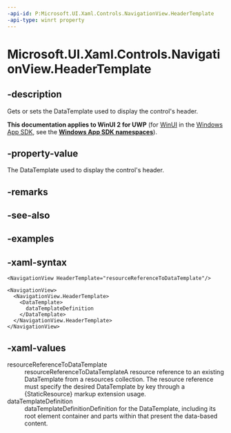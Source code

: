 ```yaml
---
-api-id: P:Microsoft.UI.Xaml.Controls.NavigationView.HeaderTemplate
-api-type: winrt property
---
```

<!-- Property syntax.
public DataTemplate HeaderTemplate { get;  set; }
-->

# Microsoft.UI.Xaml.Controls.NavigationView.HeaderTemplate


## -description

Gets or sets the DataTemplate used to display the control's header.


**This documentation applies to WinUI 2 for UWP** (for [WinUI](/windows/apps/winui/winui3/) in the [Windows App SDK](/windows/apps/windows-app-sdk/), see the **[Windows App SDK namespaces](/windows/windows-app-sdk/api/winrt/)**).

## -property-value

The DataTemplate used to display the control's header.


## -remarks


## -see-also


## -examples


## -xaml-syntax

```xaml
<NavigationView HeaderTemplate="resourceReferenceToDataTemplate"/>
```

```xaml
<NavigationView>
  <NavigationView.HeaderTemplate>
    <DataTemplate>
      dataTemplateDefinition
    </DataTemplate>
  </NavigationView.HeaderTemplate>
</NavigationView>
```


## -xaml-values

<dl><dt>resourceReferenceToDataTemplate</dt><dd>resourceReferenceToDataTemplateA resource reference to an existing DataTemplate from a resources collection. The resource reference must specify the desired DataTemplate by key through a {StaticResource} markup extension usage.</dd>
<dt>dataTemplateDefinition</dt><dd>dataTemplateDefinitionDefinition for the DataTemplate, including its root element container and parts within that present the data-based content.</dd>
</dl>


